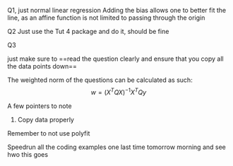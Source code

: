 Q1, just normal linear regression
Adding the bias allows one to better fit the line, as an affine function is not limited to passing through the origin

Q2
Just use the Tut 4 package and do it, should be fine

Q3

just make sure to ==read the question clearly and ensure that you copy all the data points down==


The weighted norm of the questions can be calculated as such:
$$
w = \left( X^{T}QX\right)^{-1}X^{T}Qy
$$



A few pointers to note
1. Copy data properly

Remember to not use polyfit

Speedrun all the coding examples one last time tomorrow morning and see hwo this goes

